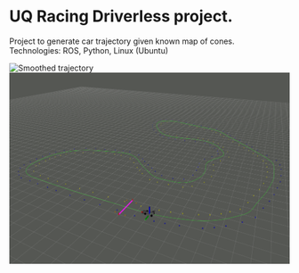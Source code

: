 # UQ Racing Driverless project.

Project to generate car trajectory given known map of cones. <br/>
Technologies: ROS, Python, Linux (Ubuntu)

![Smoothed trajectory](https://github.com/harry-nguyen-1234/proejct-package-pp-trajectory-tree-feature_harry/blob/master/4midpoints_interpolated.png)
![Smoothed trajectory](https://github.com/harry-nguyen-1234/UQ-Racing-Driverless-Trajectory-project/blob/master/5published_trajectory.png)
